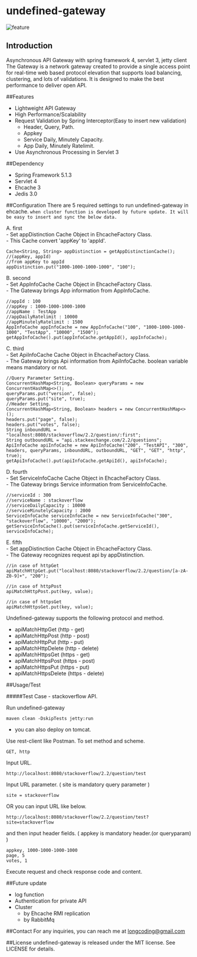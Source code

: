 # undefined-gateway

![feature](https://user-images.githubusercontent.com/38850896/50330803-f13e9600-053f-11e9-9b2b-cd2f1d5de76d.png)


## Introduction
Asynchronous API Gateway with spring framework 4, servlet 3, jetty client <br />
The Gateway is a network gateway created to provide a single access point for real-time web based protocol elevation that supports load balancing, clustering, and lots of validations. It is designed to make the best performance to deliver open API.

##Features
* Lightweight API Gateway
* High Performance/Scalability
* Request Validation by Spring Interceptor(Easy to insert new validation)
    - Header, Query, Path.
    - Appkey
    - Service Daily, Minutely Capacity.
    - App Daily, Minutely Ratelimit.
* Use Asynchronous Processing in Servlet 3

##Dependency
* Spring Framework 5.1.3
* Servlet 4
* Ehcache 3
* Jedis 3.0

##Configuration
There are 5 required settings to run undefined-gateway in ehcache. `when cluster function is developed by future update. It will be easy to insert and sync the below data.`

A. first
 <br />
    - Set appDistinction Cache Object in EhcacheFactory Class.  <br />
    - This Cache convert 'appKey' to 'appId'.

    Cache<String, String> appDistinction = getAppDistinctionCache();
    //(appKey, appId)
    //from appKey to appId
    appDistinction.put("1000-1000-1000-1000", "100");

B. second
 <br />
    - Set AppInfoCache Cache Object in EhcacheFactory Class. <br />
    - The Gateway brings App information from AppInfoCache.

    //appId : 100
    //appKey : 1000-1000-1000-1000
    //appName : TestApp
    //appDailyRatelimit : 10000
    //appMinutelyRatelimit : 1500
    AppInfoCache appInfoCache = new AppInfoCache("100", "1000-1000-1000-1000", "TestApp", "10000", "1500");
    getAppInfoCache().put(appInfoCache.getAppId(), appInfoCache); 

C. third
 <br />
    - Set ApiInfoCache Cache Object in EhcacheFactory Class. <br />
    - The Gateway brings Api information from ApiInfoCache. boolean variable means mandatory or not.

    //Query Parameter Setting.
    ConcurrentHashMap<String, Boolean> queryParams = new ConcurrentHashMap<>();
    queryParams.put("version", false);
    queryParams.put("site", true);
    //Header Setting.
    ConcurrentHashMap<String, Boolean> headers = new ConcurrentHashMap<>();
    headers.put("page", false);
    headers.put("votes", false);
    String inboundURL = "localhost:8080/stackoverflow/2.2/question/:first";
    String outboundURL = "api.stackexchange.com/2.2/questions";
    ApiInfoCache apiInfoCache = new ApiInfoCache("200", "TestAPI", "300", headers, queryParams, inboundURL, outboundURL, "GET", "GET", "http", true);
    getApiInfoCache().put(apiInfoCache.getApiId(), apiInfoCache);

D. fourth
 <br />
    - Set ServiceInfoCache Cache Object in EhcacheFactory Class. <br />
    - The Gateway brings Service information from ServiceInfoCache.

    //serviceId : 300
    //serviceName : stackoverflow
    //serviceDailyCapacity : 10000
    //serviceMinutelyCapacity : 2000
    ServiceInfoCache serviceInfoCache = new ServiceInfoCache("300", "stackoverflow", "10000", "2000");
    getServiceInfoCache().put(serviceInfoCache.getServiceId(), serviceInfoCache);

E. fifth
 <br />
    - Set appDistinction Cache Object in EhcacheFactory Class. <br />
    - The Gateway recognizes request api by appDistinction.
    
    //in case of httpGet
    apiMatchHttpGet.put("localhost:8080/stackoverflow/2.2/question/[a-zA-Z0-9]+", "200");

    //in case of httpPost
    apiMatchHttpPost.put(key, value);

    //in case of httpsGet
    apiMatchHttpsGet.put(key, value);

Undefined-gateway supports the following protocol and method.

* apiMatchHttpGet (http - get)
* apiMatchHttpPost (http - post)
* apiMatchHttpPut (http - put)
* apiMatchHttpDelete (http - delete)
* apiMatchHttpsGet (https - get)
* apiMatchHttpsPost (https - post)
* apiMatchHttpsPut (https - put)
* apiMatchHttpsDelete (https - delete)

##Usage/Test

#####Test Case - stackoverflow API.

Run undefined-gateway

    maven clean -DskipTests jetty:run

* you can also deploy on tomcat.

Use rest-client like Postman. To set method and scheme.

    GET, http 

Input URL.

    http://localhost:8080/stackoverflow/2.2/question/test

Input URL parameter. ( site is mandatory query parameter )

    site = stackoverflow

OR you can input URL like below.

    http://localhost:8080/stackoverflow/2.2/question/test?site=stackoverflow

and then input header fields. ( appkey is mandatory header.(or queryparam) )

    appkey, 1000-1000-1000-1000
    page, 5
    votes, 1

Execute request and check response code and content.

##Future update
* log function
* Authentication for private API
* Cluster
    - by Ehcache RMI replication
    - by RabbitMq

##Contact
For any inquiries, you can reach me at longcoding@gmail.com 

##License
undefined-gateway is released under the MIT license. See LICENSE for details.

